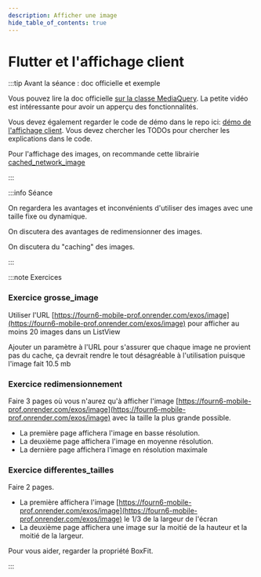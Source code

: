```yaml
---
description: Afficher une image
hide_table_of_contents: true
---
```


# Flutter et l'affichage client

<Row>

<Column>

:::tip Avant la séance : doc officielle et exemple

Vous pouvez lire la doc officielle [sur la classe MediaQuery](https://api.flutter.dev/flutter/widgets/MediaQuery-class.html). La petite vidéo est intéressante pour avoir un apperçu des fonctionnalités.

Vous devez également regarder le code de démo dans le repo ici: [démo de l'affichage client](https://github.com/departement-info-cem/5N6-mobile-2-Nouveau/tree/main/code/image_client). Vous devez chercher les TODOs pour chercher les explications dans le code.

Pour l'affichage des images, on recommande cette librairie [cached_network_image](https://pub.dev/packages/cached_network_image)

:::

</Column>

<Column>

:::info Séance

On regardera les avantages et inconvénients d'utiliser des images avec une taille fixe ou dynamique.

On discutera des avantages de redimensionner des images.

On discutera du "caching" des images.

:::

</Column>

</Row>

:::note Exercices

### Exercice grosse_image

Utiliser l'URL [https://fourn6-mobile-prof.onrender.com/exos/image](https://fourn6-mobile-prof.onrender.com/exos/image) pour afficher au moins 20 images dans un ListView

Ajouter un paramètre à l'URL pour s'assurer que chaque image ne provient pas du cache, ça devrait rendre le tout désagréable à l'utilisation puisque l'image fait 10.5 mb

### Exercice redimensionnement

Faire 3 pages où vous n'aurez qu'à afficher l'image [https://fourn6-mobile-prof.onrender.com/exos/image](https://fourn6-mobile-prof.onrender.com/exos/image) avec la taille la plus grande possible.

- La première page affichera l'image en basse résolution.
- La deuxième page affichera l'image en moyenne résolution.
- La dernière page affichera l'image en résolution maximale

### Exercice differentes_tailles

Faire 2 pages.

- La première affichera l'image [https://fourn6-mobile-prof.onrender.com/exos/image](https://fourn6-mobile-prof.onrender.com/exos/image) le 1/3 de la largeur de l'écran
- La deuxième page affichera une image sur la moitié de la hauteur et la moitié de la largeur.

Pour vous aider, regarder la propriété BoxFit.

:::
